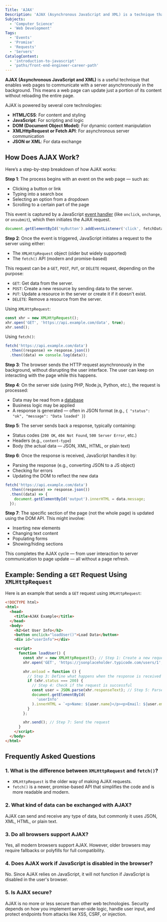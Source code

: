 ```yaml
---
Title: 'AJAX'
Description: 'AJAX (Asynchronous JavaScript and XML) is a technique that enable web pages to communicate with a server asynchronously in the background.'
Subjects:
  - 'Computer Science'
  - 'Web Development'
Tags:
  - 'Events'
  - 'Promise'
  - 'Requests'
  - 'Servers'
CatalogContent:
  - 'introduction-to-javascript'
  - 'paths/front-end-engineer-career-path'
---
```


**AJAX (Asynchronous JavaScript and XML)** is a useful technique that enables web pages to communicate with a server asynchronously in the background. This means a web page can update just a portion of its content without reloading the entire page.

AJAX is powered by several core technologies:

- **HTML/CSS**: For content and styling
- **JavaScript**: For scripting and logic
- **DOM (Document Object Model)**: For dynamic content manipulation
- **XMLHttpRequest or Fetch API**: For asynchronous server communication
- **JSON or XML**: For data exchange

## How Does AJAX Work?

Here’s a step-by-step breakdown of how AJAX works:

**Step 1**: The process begins with an event on the web page — such as:

- Clicking a button or link
- Typing into a search box
- Selecting an option from a dropdown
- Scrolling to a certain part of the page

This event is captured by a JavaScript [event handler](https://www.codecademy.com/resources/docs/javascript/event-handling) (like `onclick`, `onchange`, or `onsubmit`), which then initiates the AJAX request.

```js
document.getElementById('myButton').addEventListener('click', fetchData);
```

**Step 2**: Once the event is triggered, JavaScript initiates a request to the server using either:

- The `XMLHttpRequest` object (older but widely supported)
- The `fetch()` API (modern and promise-based)

This request can be a `GET`, `POST`, `PUT`, or `DELETE` request, depending on the purpose:

- `GET`: Get data from the server.
- `POST`: Create a new resource by sending data to the server.
- `PUT`: Update a resource in the server or create it if it doesn't exist.
- `DELETE`: Remove a resource from the server.

Using `XMLHttpRequest`:

```js
const xhr = new XMLHttpRequest();
xhr.open('GET', 'https://api.example.com/data', true);
xhr.send();
```

Using `fetch()`:

```js
fetch('https://api.example.com/data')
  .then((response) => response.json())
  .then((data) => console.log(data));
```

**Step 3**: The browser sends the HTTP request asynchronously in the background, without disrupting the user interface. The user can keep on interacting with the page while this happens.

**Step 4**: On the server side (using PHP, Node.js, Python, etc.), the request is processed:

- Data may be read from a [database](https://www.codecademy.com/resources/docs/general/database)
- Business logic may be applied
- A response is generated — often in JSON format (e.g., `{ "status": "ok", "message": "Data loaded" }`)

**Step 5**: The server sends back a response, typically containing:

- Status codes (`200 OK`, `404 Not Found`, `500 Server Error`, etc.)
- Headers (e.g., `content-type`)
- Body (the actual data — JSON, XML, HTML, or plain text)

**Step 6**: Once the response is received, JavaScript handles it by:

- Parsing the response (e.g., converting JSON to a JS object)
- Checking for errors
- Updating the DOM to reflect the new data

```js
fetch('https://api.example.com/data')
  .then((response) => response.json())
  .then((data) => {
    document.getElementById('output').innerHTML = data.message;
  });
```

**Step 7**: The specific section of the page (not the whole page) is updated using the DOM API. This might involve:

- Inserting new elements
- Changing text content
- Populating forms
- Showing/hiding sections

This completes the AJAX cycle — from user interaction to server communication to page update — all without a page refresh.

## Example: Sending a `GET` Request Using `XMLHttpRequest`

Here is an example that sends a `GET` request using `XMLHttpRequest`:

```html
<!DOCTYPE html>
<html>
  <head>
    <title>AJAX Example</title>
  </head>
  <body>
    <h2>Get User Info</h2>
    <button onclick="loadUser()">Load Data</button>
    <div id="userInfo"></div>

    <script>
      function loadUser() {
        const xhr = new XMLHttpRequest(); // Step 1: Create a new request object
        xhr.open('GET', 'https://jsonplaceholder.typicode.com/users/1', true); // Step 2: Set up the request

        xhr.onload = function () {
          // Step 3: Define what happens when the response is received
          if (xhr.status === 200) {
            // Step 4: Check if the request is successful
            const user = JSON.parse(xhr.responseText); // Step 5: Parse JSON response
            document.getElementById(
              'userInfo'
            ).innerHTML = `<p>Name: ${user.name}</p><p>Email: ${user.email}</p>`; // Step 6: Update the DOM
          }
        };

        xhr.send(); // Step 7: Send the request
      }
    </script>
  </body>
</html>
```

## Frequently Asked Questions

### 1. What is the difference between `XMLHttpRequest` and `fetch()`?

- `XMLHttpRequest` is the older way of making AJAX requests.
- `fetch()` is a newer, promise-based API that simplifies the code and is more readable and modern.

### 2. What kind of data can be exchanged with AJAX?

AJAX can send and receive any type of data, but commonly it uses JSON, XML, HTML, or plain text.

### 3. Do all browsers support AJAX?

Yes, all modern browsers support AJAX. However, older browsers may require fallbacks or polyfills for full compatibility.

### 4. Does AJAX work if JavaScript is disabled in the browser?

No. Since AJAX relies on JavaScript, it will not function if JavaScript is disabled in the user's browser.

### 5. Is AJAX secure?

AJAX is no more or less secure than other web technologies. Security depends on how you implement server-side logic, handle user input, and protect endpoints from attacks like XSS, CSRF, or injection.
